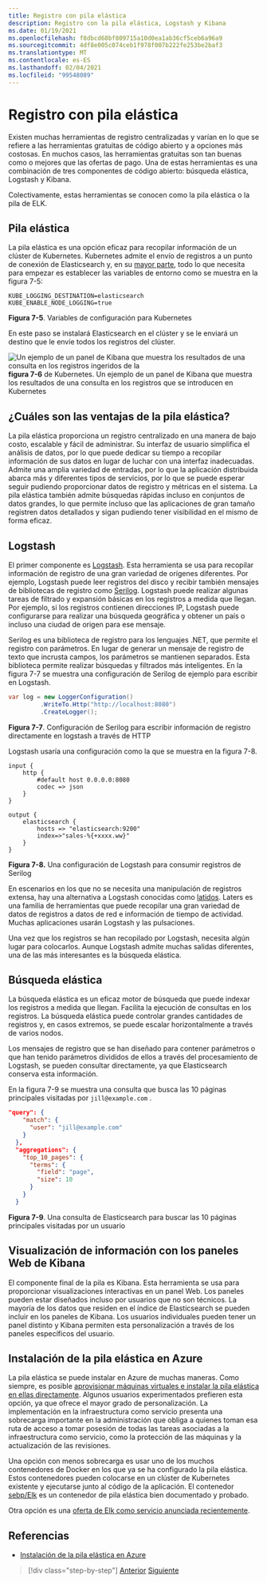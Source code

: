 ```yaml
---
title: Registro con pila elástica
description: Registro con la pila elástica, Logstash y Kibana
ms.date: 01/19/2021
ms.openlocfilehash: f8dbcd68bf809715a10d0ea1ab36cf5ceb6a96a9
ms.sourcegitcommit: 4df8e005c074ceb1f978f007b222fe253be2baf3
ms.translationtype: MT
ms.contentlocale: es-ES
ms.lasthandoff: 02/04/2021
ms.locfileid: "99548089"
---
```

# <a name="logging-with-elastic-stack"></a>Registro con pila elástica

Existen muchas herramientas de registro centralizadas y varían en lo que se refiere a las herramientas gratuitas de código abierto y a opciones más costosas. En muchos casos, las herramientas gratuitas son tan buenas como o mejores que las ofertas de pago. Una de estas herramientas es una combinación de tres componentes de código abierto: búsqueda elástica, Logstash y Kibana.

Colectivamente, estas herramientas se conocen como la pila elástica o la pila de ELK.

## <a name="elastic-stack"></a>Pila elástica

La pila elástica es una opción eficaz para recopilar información de un clúster de Kubernetes. Kubernetes admite el envío de registros a un punto de conexión de Elasticsearch y, en su [mayor parte](https://v1-19.docs.kubernetes.io/docs/tasks/debug-application-cluster/logging-elasticsearch-kibana/), todo lo que necesita para empezar es establecer las variables de entorno como se muestra en la figura 7-5:

```kubernetes
KUBE_LOGGING_DESTINATION=elasticsearch
KUBE_ENABLE_NODE_LOGGING=true
```

**Figura 7-5**. Variables de configuración para Kubernetes

En este paso se instalará Elasticsearch en el clúster y se le enviará un destino que le envíe todos los registros del clúster.

![Un ejemplo de un panel de Kibana que muestra los resultados de una consulta en los registros ingeridos de la ](./media/kibana-dashboard.png)
 **figura 7-6** de Kubernetes. Un ejemplo de un panel de Kibana que muestra los resultados de una consulta en los registros que se introducen en Kubernetes

## <a name="what-are-the-advantages-of-elastic-stack"></a>¿Cuáles son las ventajas de la pila elástica?

La pila elástica proporciona un registro centralizado en una manera de bajo costo, escalable y fácil de administrar. Su interfaz de usuario simplifica el análisis de datos, por lo que puede dedicar su tiempo a recopilar información de sus datos en lugar de luchar con una interfaz inadecuadas. Admite una amplia variedad de entradas, por lo que la aplicación distribuida abarca más y diferentes tipos de servicios, por lo que se puede esperar seguir pudiendo proporcionar datos de registro y métricas en el sistema. La pila elástica también admite búsquedas rápidas incluso en conjuntos de datos grandes, lo que permite incluso que las aplicaciones de gran tamaño registren datos detallados y sigan pudiendo tener visibilidad en el mismo de forma eficaz.

## <a name="logstash"></a>Logstash

El primer componente es [Logstash](https://www.elastic.co/products/logstash). Esta herramienta se usa para recopilar información de registro de una gran variedad de orígenes diferentes. Por ejemplo, Logstash puede leer registros del disco y recibir también mensajes de bibliotecas de registro como [Serilog](https://serilog.net/). Logstash puede realizar algunas tareas de filtrado y expansión básicas en los registros a medida que llegan. Por ejemplo, si los registros contienen direcciones IP, Logstash puede configurarse para realizar una búsqueda geográfica y obtener un país o incluso una ciudad de origen para ese mensaje.

Serilog es una biblioteca de registro para los lenguajes .NET, que permite el registro con parámetros. En lugar de generar un mensaje de registro de texto que incrusta campos, los parámetros se mantienen separados. Esta biblioteca permite realizar búsquedas y filtrados más inteligentes. En la figura 7-7 se muestra una configuración de Serilog de ejemplo para escribir en Logstash.

```csharp
var log = new LoggerConfiguration()
         .WriteTo.Http("http://localhost:8080")
         .CreateLogger();
```

**Figura 7-7**. Configuración de Serilog para escribir información de registro directamente en logstash a través de HTTP

Logstash usaría una configuración como la que se muestra en la figura 7-8.

```
input {
    http {
        #default host 0.0.0.0:8080
        codec => json
    }
}

output {
    elasticsearch {
        hosts => "elasticsearch:9200"
        index=>"sales-%{+xxxx.ww}"
    }
}
```

**Figura 7-8.** Una configuración de Logstash para consumir registros de Serilog

En escenarios en los que no se necesita una manipulación de registros extensa, hay una alternativa a Logstash conocidas como [latidos](https://www.elastic.co/products/beats). Laters es una familia de herramientas que puede recopilar una gran variedad de datos de registros a datos de red e información de tiempo de actividad. Muchas aplicaciones usarán Logstash y las pulsaciones.

Una vez que los registros se han recopilado por Logstash, necesita algún lugar para colocarlos. Aunque Logstash admite muchas salidas diferentes, una de las más interesantes es la búsqueda elástica.

## <a name="elastic-search"></a>Búsqueda elástica

La búsqueda elástica es un eficaz motor de búsqueda que puede indexar los registros a medida que llegan. Facilita la ejecución de consultas en los registros. La búsqueda elástica puede controlar grandes cantidades de registros y, en casos extremos, se puede escalar horizontalmente a través de varios nodos.

Los mensajes de registro que se han diseñado para contener parámetros o que han tenido parámetros divididos de ellos a través del procesamiento de Logstash, se pueden consultar directamente, ya que Elasticsearch conserva esta información.

En la figura 7-9 se muestra una consulta que busca las 10 páginas principales visitadas por `jill@example.com` .

```json
"query": {
    "match": {
      "user": "jill@example.com"
    }
  },
  "aggregations": {
    "top_10_pages": {
      "terms": {
        "field": "page",
        "size": 10
      }
    }
  }
```

**Figura 7-9**. Una consulta de Elasticsearch para buscar las 10 páginas principales visitadas por un usuario

## <a name="visualizing-information-with-kibana-web-dashboards"></a>Visualización de información con los paneles Web de Kibana

El componente final de la pila es Kibana. Esta herramienta se usa para proporcionar visualizaciones interactivas en un panel Web. Los paneles pueden estar diseñados incluso por usuarios que no son técnicos. La mayoría de los datos que residen en el índice de Elasticsearch se pueden incluir en los paneles de Kibana. Los usuarios individuales pueden tener un panel distinto y Kibana permiten esta personalización a través de los paneles específicos del usuario.

## <a name="installing-elastic-stack-on-azure"></a>Instalación de la pila elástica en Azure

La pila elástica se puede instalar en Azure de muchas maneras. Como siempre, es posible [aprovisionar máquinas virtuales e instalar la pila elástica en ellas directamente](/azure/virtual-machines/linux/tutorial-elasticsearch). Algunos usuarios experimentados prefieren esta opción, ya que ofrece el mayor grado de personalización. La implementación en la infraestructura como servicio presenta una sobrecarga importante en la administración que obliga a quienes toman esa ruta de acceso a tomar posesión de todas las tareas asociadas a la infraestructura como servicio, como la protección de las máquinas y la actualización de las revisiones.

Una opción con menos sobrecarga es usar uno de los muchos contenedores de Docker en los que ya se ha configurado la pila elástica. Estos contenedores pueden colocarse en un clúster de Kubernetes existente y ejecutarse junto al código de la aplicación. El contenedor [sebp/Elk](https://elk-docker.readthedocs.io/) es un contenedor de pila elástica bien documentado y probado.

Otra opción es una [oferta de Elk como servicio anunciada recientemente](https://devops.com/logz-io-unveils-azure-open-source-elk-monitoring-solution/).

## <a name="references"></a>Referencias

- [Instalación de la pila elástica en Azure](/azure/virtual-machines/linux/tutorial-elasticsearch)

>[!div class="step-by-step"]
>[Anterior](observability-patterns.md)
>[Siguiente](monitoring-azure-kubernetes.md)
